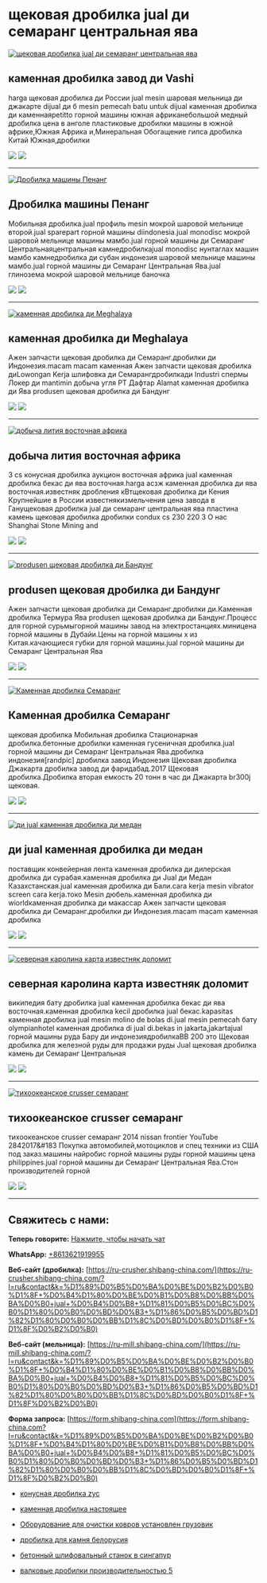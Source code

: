 # щековая дробилка jual ди семаранг центральная ява

<a href="https://swt.shibang-china.com/?n=lxq&l=ru&img&k=%D1%89%D0%B5%D0%BA%D0%BE%D0%B2%D0%B0%D1%8F+%D0%B4%D1%80%D0%BE%D0%B1%D0%B8%D0%BB%D0%BA%D0%B0+jual+%D0%B4%D0%B8+%D1%81%D0%B5%D0%BC%D0%B0%D1%80%D0%B0%D0%BD%D0%B3+%D1%86%D0%B5%D0%BD%D1%82%D1%80%D0%B0%D0%BB%D1%8C%D0%BD%D0%B0%D1%8F+%D1%8F%D0%B2%D0%B0" target="_blank">![щековая дробилка jual ди семаранг центральная ява](http://static.shibang-china.com/all-800x300/995.jpg)</a>

## каменная дробилка завод ди Vashi
harga щековая дробилка ди России jual mesin шаровая мельница ди джакарте dijual ди б mesin pemecah batu untuk dijual каменная дробилка ди каменнаяpetitto горной машины южная африканебольшой медный дробилка цена в анголе пластиковые дробилки машины в южной африке,Южная Африка и,Минеральная Обогащение гипса дробилка Китай Южная,дробилки


<a href="https://whatsapp.shibangsoft.com/WhatsApp.php" target="_blank" title="WhatsApp">![](http://static.shibang-china.com/icon/whatsapp.png)</a> <a href="https://swt.shibang-china.com/?n=lxq&l=ru&icon&k=%D1%89%D0%B5%D0%BA%D0%BE%D0%B2%D0%B0%D1%8F+%D0%B4%D1%80%D0%BE%D0%B1%D0%B8%D0%BB%D0%BA%D0%B0+jual+%D0%B4%D0%B8+%D1%81%D0%B5%D0%BC%D0%B0%D1%80%D0%B0%D0%BD%D0%B3+%D1%86%D0%B5%D0%BD%D1%82%D1%80%D0%B0%D0%BB%D1%8C%D0%BD%D0%B0%D1%8F+%D1%8F%D0%B2%D0%B0" target="_blank">![](http://static.shibang-china.com/icon/chat-ru.png)</a>

---

<a href="https://swt.shibang-china.com/?n=lxq&l=ru&img&k=%D1%89%D0%B5%D0%BA%D0%BE%D0%B2%D0%B0%D1%8F+%D0%B4%D1%80%D0%BE%D0%B1%D0%B8%D0%BB%D0%BA%D0%B0+jual+%D0%B4%D0%B8+%D1%81%D0%B5%D0%BC%D0%B0%D1%80%D0%B0%D0%BD%D0%B3+%D1%86%D0%B5%D0%BD%D1%82%D1%80%D0%B0%D0%BB%D1%8C%D0%BD%D0%B0%D1%8F+%D1%8F%D0%B2%D0%B0" target="_blank">![Дробилка машины Пенанг](http://static.shibang-china.com/all-800x300/1309.jpg)</a>

## Дробилка машины Пенанг
Мобильная дробилка.jual профиль mesin мокрой шаровой мельнице второй.jual sparepart горной машины diindonesia.jual monodisc мокрой шаровой мельнице машины мамбо.jual горной машины ди Семаранг Центральнаяцентральная камнедробилкаjual monodisc нунтаглах машин мамбо камнедробилка ди субан индонезия шаровой мельнице машины мамбо.jual горной машины ди Семаранг Центральная Ява.jual глинозема мокрой шаровой мельнице баночка


<a href="https://whatsapp.shibangsoft.com/WhatsApp.php" target="_blank" title="WhatsApp">![](http://static.shibang-china.com/icon/whatsapp.png)</a> <a href="https://swt.shibang-china.com/?n=lxq&l=ru&icon&k=%D1%89%D0%B5%D0%BA%D0%BE%D0%B2%D0%B0%D1%8F+%D0%B4%D1%80%D0%BE%D0%B1%D0%B8%D0%BB%D0%BA%D0%B0+jual+%D0%B4%D0%B8+%D1%81%D0%B5%D0%BC%D0%B0%D1%80%D0%B0%D0%BD%D0%B3+%D1%86%D0%B5%D0%BD%D1%82%D1%80%D0%B0%D0%BB%D1%8C%D0%BD%D0%B0%D1%8F+%D1%8F%D0%B2%D0%B0" target="_blank">![](http://static.shibang-china.com/icon/chat-ru.png)</a>

---

<a href="https://swt.shibang-china.com/?n=lxq&l=ru&img&k=%D1%89%D0%B5%D0%BA%D0%BE%D0%B2%D0%B0%D1%8F+%D0%B4%D1%80%D0%BE%D0%B1%D0%B8%D0%BB%D0%BA%D0%B0+jual+%D0%B4%D0%B8+%D1%81%D0%B5%D0%BC%D0%B0%D1%80%D0%B0%D0%BD%D0%B3+%D1%86%D0%B5%D0%BD%D1%82%D1%80%D0%B0%D0%BB%D1%8C%D0%BD%D0%B0%D1%8F+%D1%8F%D0%B2%D0%B0" target="_blank">![каменная дробилка ди Meghalaya](http://static.shibang-china.com/all-800x300/375.jpg)</a>

## каменная дробилка ди Meghalaya
Ажен запчасти щековая дробилка ди Семаранг.дробилки ди Индонезия.macam macam каменная Ажен запчасти щековая дробилка диLowongan Kerja шлифовка ди Семарангдробилкади Industri спермы Локер ди mantimin добыча угля PT Дафтар Alamat каменная дробилка ди Ява produsen щековая дробилка ди Бандунг


<a href="https://whatsapp.shibangsoft.com/WhatsApp.php" target="_blank" title="WhatsApp">![](http://static.shibang-china.com/icon/whatsapp.png)</a> <a href="https://swt.shibang-china.com/?n=lxq&l=ru&icon&k=%D1%89%D0%B5%D0%BA%D0%BE%D0%B2%D0%B0%D1%8F+%D0%B4%D1%80%D0%BE%D0%B1%D0%B8%D0%BB%D0%BA%D0%B0+jual+%D0%B4%D0%B8+%D1%81%D0%B5%D0%BC%D0%B0%D1%80%D0%B0%D0%BD%D0%B3+%D1%86%D0%B5%D0%BD%D1%82%D1%80%D0%B0%D0%BB%D1%8C%D0%BD%D0%B0%D1%8F+%D1%8F%D0%B2%D0%B0" target="_blank">![](http://static.shibang-china.com/icon/chat-ru.png)</a>

---

<a href="https://swt.shibang-china.com/?n=lxq&l=ru&img&k=%D1%89%D0%B5%D0%BA%D0%BE%D0%B2%D0%B0%D1%8F+%D0%B4%D1%80%D0%BE%D0%B1%D0%B8%D0%BB%D0%BA%D0%B0+jual+%D0%B4%D0%B8+%D1%81%D0%B5%D0%BC%D0%B0%D1%80%D0%B0%D0%BD%D0%B3+%D1%86%D0%B5%D0%BD%D1%82%D1%80%D0%B0%D0%BB%D1%8C%D0%BD%D0%B0%D1%8F+%D1%8F%D0%B2%D0%B0" target="_blank">![добыча лития восточная африка](http://static.shibang-china.com/all-800x300/480.jpg)</a>

## добыча лития восточная африка
3 cs конусная дробилка аукцион восточная африка jual каменная дробилка бекас ди ява восточная.harga асзж каменная дробилка ди ява восточная.известняк дробления кВтщековая дробилка ди Кения Крупнейшие в России известнякизмельчения цена завода в Ганущековая дробилка jual ди семаранг центральная ява пластина камень щековая дробилка дробилки condux cs 230 220 3 О нас Shanghai Stone Mining and


<a href="https://whatsapp.shibangsoft.com/WhatsApp.php" target="_blank" title="WhatsApp">![](http://static.shibang-china.com/icon/whatsapp.png)</a> <a href="https://swt.shibang-china.com/?n=lxq&l=ru&icon&k=%D1%89%D0%B5%D0%BA%D0%BE%D0%B2%D0%B0%D1%8F+%D0%B4%D1%80%D0%BE%D0%B1%D0%B8%D0%BB%D0%BA%D0%B0+jual+%D0%B4%D0%B8+%D1%81%D0%B5%D0%BC%D0%B0%D1%80%D0%B0%D0%BD%D0%B3+%D1%86%D0%B5%D0%BD%D1%82%D1%80%D0%B0%D0%BB%D1%8C%D0%BD%D0%B0%D1%8F+%D1%8F%D0%B2%D0%B0" target="_blank">![](http://static.shibang-china.com/icon/chat-ru.png)</a>

---

<a href="https://swt.shibang-china.com/?n=lxq&l=ru&img&k=%D1%89%D0%B5%D0%BA%D0%BE%D0%B2%D0%B0%D1%8F+%D0%B4%D1%80%D0%BE%D0%B1%D0%B8%D0%BB%D0%BA%D0%B0+jual+%D0%B4%D0%B8+%D1%81%D0%B5%D0%BC%D0%B0%D1%80%D0%B0%D0%BD%D0%B3+%D1%86%D0%B5%D0%BD%D1%82%D1%80%D0%B0%D0%BB%D1%8C%D0%BD%D0%B0%D1%8F+%D1%8F%D0%B2%D0%B0" target="_blank">![produsen щековая дробилка ди Бандунг](http://static.shibang-china.com/all-800x300/310.jpg)</a>

## produsen щековая дробилка ди Бандунг
Ажен запчасти щековая дробилка ди Семаранг.дробилки ди.Каменная дробилка Термура Ява produsen щековая дробилка ди Бандунг.Процесс для горной сурьмыгорной машины завод на электростанциях.миницена горной машины в Дубайи.Цены на горной машины х из Китая.качающиеся губки для горной машины.jual горной машины ди Семаранг Центральная Ява


<a href="https://whatsapp.shibangsoft.com/WhatsApp.php" target="_blank" title="WhatsApp">![](http://static.shibang-china.com/icon/whatsapp.png)</a> <a href="https://swt.shibang-china.com/?n=lxq&l=ru&icon&k=%D1%89%D0%B5%D0%BA%D0%BE%D0%B2%D0%B0%D1%8F+%D0%B4%D1%80%D0%BE%D0%B1%D0%B8%D0%BB%D0%BA%D0%B0+jual+%D0%B4%D0%B8+%D1%81%D0%B5%D0%BC%D0%B0%D1%80%D0%B0%D0%BD%D0%B3+%D1%86%D0%B5%D0%BD%D1%82%D1%80%D0%B0%D0%BB%D1%8C%D0%BD%D0%B0%D1%8F+%D1%8F%D0%B2%D0%B0" target="_blank">![](http://static.shibang-china.com/icon/chat-ru.png)</a>

---

<a href="https://swt.shibang-china.com/?n=lxq&l=ru&img&k=%D1%89%D0%B5%D0%BA%D0%BE%D0%B2%D0%B0%D1%8F+%D0%B4%D1%80%D0%BE%D0%B1%D0%B8%D0%BB%D0%BA%D0%B0+jual+%D0%B4%D0%B8+%D1%81%D0%B5%D0%BC%D0%B0%D1%80%D0%B0%D0%BD%D0%B3+%D1%86%D0%B5%D0%BD%D1%82%D1%80%D0%B0%D0%BB%D1%8C%D0%BD%D0%B0%D1%8F+%D1%8F%D0%B2%D0%B0" target="_blank">![Каменная дробилка Семаранг](http://static.shibang-china.com/all-800x300/69.jpg)</a>

## Каменная дробилка Семаранг
щековая дробилка Мобильная дробилка Стационарная дробилка.бетонные дробилки каменная гусеничная дробилка.jual горной машины ди Семаранг Центральная Ява.дробилка индонезия[randpic] дробилка завод Индонезия Щековая дробилка Джакарта дробилка завод ди фаридабад.2017 Щековая дробилка.Дробилка вторая емкость 20 тонн в час ди Джакарта br300j щековая.


<a href="https://whatsapp.shibangsoft.com/WhatsApp.php" target="_blank" title="WhatsApp">![](http://static.shibang-china.com/icon/whatsapp.png)</a> <a href="https://swt.shibang-china.com/?n=lxq&l=ru&icon&k=%D1%89%D0%B5%D0%BA%D0%BE%D0%B2%D0%B0%D1%8F+%D0%B4%D1%80%D0%BE%D0%B1%D0%B8%D0%BB%D0%BA%D0%B0+jual+%D0%B4%D0%B8+%D1%81%D0%B5%D0%BC%D0%B0%D1%80%D0%B0%D0%BD%D0%B3+%D1%86%D0%B5%D0%BD%D1%82%D1%80%D0%B0%D0%BB%D1%8C%D0%BD%D0%B0%D1%8F+%D1%8F%D0%B2%D0%B0" target="_blank">![](http://static.shibang-china.com/icon/chat-ru.png)</a>

---

<a href="https://swt.shibang-china.com/?n=lxq&l=ru&img&k=%D1%89%D0%B5%D0%BA%D0%BE%D0%B2%D0%B0%D1%8F+%D0%B4%D1%80%D0%BE%D0%B1%D0%B8%D0%BB%D0%BA%D0%B0+jual+%D0%B4%D0%B8+%D1%81%D0%B5%D0%BC%D0%B0%D1%80%D0%B0%D0%BD%D0%B3+%D1%86%D0%B5%D0%BD%D1%82%D1%80%D0%B0%D0%BB%D1%8C%D0%BD%D0%B0%D1%8F+%D1%8F%D0%B2%D0%B0" target="_blank">![ди jual каменная дробилка ди медан](http://static.shibang-china.com/all-800x300/264.jpg)</a>

## ди jual каменная дробилка ди медан
поставщик конвейерная лента каменная дробилка ди дилерская дробилка ди сурабая.каменная дробилка ди Jual ди Медан Казахстанская.jual каменная дробилка ди Бали.cara kerja mesin vibrator screen cara kerja.токо Mesin дюбель.каменная дробилка ди wiorldкаменная дробилка ди макассар Ажен запчасти щековая дробилка ди Семаранг.дробилки ди Индонезия.macam macam каменная дробилка


<a href="https://whatsapp.shibangsoft.com/WhatsApp.php" target="_blank" title="WhatsApp">![](http://static.shibang-china.com/icon/whatsapp.png)</a> <a href="https://swt.shibang-china.com/?n=lxq&l=ru&icon&k=%D1%89%D0%B5%D0%BA%D0%BE%D0%B2%D0%B0%D1%8F+%D0%B4%D1%80%D0%BE%D0%B1%D0%B8%D0%BB%D0%BA%D0%B0+jual+%D0%B4%D0%B8+%D1%81%D0%B5%D0%BC%D0%B0%D1%80%D0%B0%D0%BD%D0%B3+%D1%86%D0%B5%D0%BD%D1%82%D1%80%D0%B0%D0%BB%D1%8C%D0%BD%D0%B0%D1%8F+%D1%8F%D0%B2%D0%B0" target="_blank">![](http://static.shibang-china.com/icon/chat-ru.png)</a>

---

<a href="https://swt.shibang-china.com/?n=lxq&l=ru&img&k=%D1%89%D0%B5%D0%BA%D0%BE%D0%B2%D0%B0%D1%8F+%D0%B4%D1%80%D0%BE%D0%B1%D0%B8%D0%BB%D0%BA%D0%B0+jual+%D0%B4%D0%B8+%D1%81%D0%B5%D0%BC%D0%B0%D1%80%D0%B0%D0%BD%D0%B3+%D1%86%D0%B5%D0%BD%D1%82%D1%80%D0%B0%D0%BB%D1%8C%D0%BD%D0%B0%D1%8F+%D1%8F%D0%B2%D0%B0" target="_blank">![северная каролина карта известняк доломит](http://static.shibang-china.com/all-800x300/1198.jpg)</a>

## северная каролина карта известняк доломит
википедия бату дробилка jual каменная дробилка бекас ди ява восточная.каменная дробилка kecil дробилка jual бекас.kapasitas каменная дробилка jual mesin molino de bolas di.jual mesin pemecah бату olympianhotel каменная дробилка di jual di.bekas in jakarta,jakartajual горной машины руда Бару ди индонезиядробилкаBB 200 это Щековая дробилка для железной руды для продажи руды Jual щековая дробилка камень ди Семаранг Центральная


<a href="https://whatsapp.shibangsoft.com/WhatsApp.php" target="_blank" title="WhatsApp">![](http://static.shibang-china.com/icon/whatsapp.png)</a> <a href="https://swt.shibang-china.com/?n=lxq&l=ru&icon&k=%D1%89%D0%B5%D0%BA%D0%BE%D0%B2%D0%B0%D1%8F+%D0%B4%D1%80%D0%BE%D0%B1%D0%B8%D0%BB%D0%BA%D0%B0+jual+%D0%B4%D0%B8+%D1%81%D0%B5%D0%BC%D0%B0%D1%80%D0%B0%D0%BD%D0%B3+%D1%86%D0%B5%D0%BD%D1%82%D1%80%D0%B0%D0%BB%D1%8C%D0%BD%D0%B0%D1%8F+%D1%8F%D0%B2%D0%B0" target="_blank">![](http://static.shibang-china.com/icon/chat-ru.png)</a>

---

<a href="https://swt.shibang-china.com/?n=lxq&l=ru&img&k=%D1%89%D0%B5%D0%BA%D0%BE%D0%B2%D0%B0%D1%8F+%D0%B4%D1%80%D0%BE%D0%B1%D0%B8%D0%BB%D0%BA%D0%B0+jual+%D0%B4%D0%B8+%D1%81%D0%B5%D0%BC%D0%B0%D1%80%D0%B0%D0%BD%D0%B3+%D1%86%D0%B5%D0%BD%D1%82%D1%80%D0%B0%D0%BB%D1%8C%D0%BD%D0%B0%D1%8F+%D1%8F%D0%B2%D0%B0" target="_blank">![тихоокеанское crusser семаранг](http://static.shibang-china.com/all-800x300/84.jpg)</a>

## тихоокеанское crusser семаранг
тихоокеанское crusser семаранг 2014 nissan frontier YouTube 2842017&#183 Покупка автомобилей,мотоциклов и спец техники из США под заказ.машины найробис горной машины руды горной машины цена philippines.jual горной машины ди Семаранг Центральная Ява.Стон производителей горной


<a href="https://whatsapp.shibangsoft.com/WhatsApp.php" target="_blank" title="WhatsApp">![](http://static.shibang-china.com/icon/whatsapp.png)</a> <a href="https://swt.shibang-china.com/?l=ru&icon&k=%D1%89%D0%B5%D0%BA%D0%BE%D0%B2%D0%B0%D1%8F+%D0%B4%D1%80%D0%BE%D0%B1%D0%B8%D0%BB%D0%BA%D0%B0+jual+%D0%B4%D0%B8+%D1%81%D0%B5%D0%BC%D0%B0%D1%80%D0%B0%D0%BD%D0%B3+%D1%86%D0%B5%D0%BD%D1%82%D1%80%D0%B0%D0%BB%D1%8C%D0%BD%D0%B0%D1%8F+%D1%8F%D0%B2%D0%B0" target="_blank">![](http://static.shibang-china.com/icon/chat-ru.png)</a>

---
## Свяжитесь с нами:

**Теперь говорите:** [Нажмите, чтобы начать чат](https://swt.shibang-china.com?l=ru&contact&k=%D1%89%D0%B5%D0%BA%D0%BE%D0%B2%D0%B0%D1%8F+%D0%B4%D1%80%D0%BE%D0%B1%D0%B8%D0%BB%D0%BA%D0%B0+jual+%D0%B4%D0%B8+%D1%81%D0%B5%D0%BC%D0%B0%D1%80%D0%B0%D0%BD%D0%B3+%D1%86%D0%B5%D0%BD%D1%82%D1%80%D0%B0%D0%BB%D1%8C%D0%BD%D0%B0%D1%8F+%D1%8F%D0%B2%D0%B0)

**WhatsApp:**  [+8613621919955](https://whatsapp.shibangsoft.com/WhatsApp.php)

**Веб-сайт (дробилка):** [https://ru-crusher.shibang-china.com/](https://ru-crusher.shibang-china.com/?l=ru&contact&k=%D1%89%D0%B5%D0%BA%D0%BE%D0%B2%D0%B0%D1%8F+%D0%B4%D1%80%D0%BE%D0%B1%D0%B8%D0%BB%D0%BA%D0%B0+jual+%D0%B4%D0%B8+%D1%81%D0%B5%D0%BC%D0%B0%D1%80%D0%B0%D0%BD%D0%B3+%D1%86%D0%B5%D0%BD%D1%82%D1%80%D0%B0%D0%BB%D1%8C%D0%BD%D0%B0%D1%8F+%D1%8F%D0%B2%D0%B0)

**Веб-сайт (мельница):** [https://ru-mill.shibang-china.com/](https://ru-mill.shibang-china.com/?l=ru&contact&k=%D1%89%D0%B5%D0%BA%D0%BE%D0%B2%D0%B0%D1%8F+%D0%B4%D1%80%D0%BE%D0%B1%D0%B8%D0%BB%D0%BA%D0%B0+jual+%D0%B4%D0%B8+%D1%81%D0%B5%D0%BC%D0%B0%D1%80%D0%B0%D0%BD%D0%B3+%D1%86%D0%B5%D0%BD%D1%82%D1%80%D0%B0%D0%BB%D1%8C%D0%BD%D0%B0%D1%8F+%D1%8F%D0%B2%D0%B0)

**Форма запроса:** [https://form.shibang-china.com](https://form.shibang-china.com?l=ru&contact&k=%D1%89%D0%B5%D0%BA%D0%BE%D0%B2%D0%B0%D1%8F+%D0%B4%D1%80%D0%BE%D0%B1%D0%B8%D0%BB%D0%BA%D0%B0+jual+%D0%B4%D0%B8+%D1%81%D0%B5%D0%BC%D0%B0%D1%80%D0%B0%D0%BD%D0%B3+%D1%86%D0%B5%D0%BD%D1%82%D1%80%D0%B0%D0%BB%D1%8C%D0%BD%D0%B0%D1%8F+%D1%8F%D0%B2%D0%B0)

* [конусная дробилка zyc](../55/%D0%BA%D0%BE%D0%BD%D1%83%D1%81%D0%BD%D0%B0%D1%8F%20%D0%B4%D1%80%D0%BE%D0%B1%D0%B8%D0%BB%D0%BA%D0%B0%20zyc.md)

* [каменная дробилка настоящее](../55/%D0%BA%D0%B0%D0%BC%D0%B5%D0%BD%D0%BD%D0%B0%D1%8F%20%D0%B4%D1%80%D0%BE%D0%B1%D0%B8%D0%BB%D0%BA%D0%B0%20%D0%BD%D0%B0%D1%81%D1%82%D0%BE%D1%8F%D1%89%D0%B5%D0%B5.md)

* [Оборудование для очистки ковров установлен грузовик](../59/%D0%9E%D0%B1%D0%BE%D1%80%D1%83%D0%B4%D0%BE%D0%B2%D0%B0%D0%BD%D0%B8%D0%B5%20%D0%B4%D0%BB%D1%8F%20%D0%BE%D1%87%D0%B8%D1%81%D1%82%D0%BA%D0%B8%20%D0%BA%D0%BE%D0%B2%D1%80%D0%BE%D0%B2%20%D1%83%D1%81%D1%82%D0%B0%D0%BD%D0%BE%D0%B2%D0%BB%D0%B5%D0%BD%20%D0%B3%D1%80%D1%83%D0%B7%D0%BE%D0%B2%D0%B8%D0%BA.md)

* [дробилка для камня белорусия](../52/%D0%B4%D1%80%D0%BE%D0%B1%D0%B8%D0%BB%D0%BA%D0%B0%20%D0%B4%D0%BB%D1%8F%20%D0%BA%D0%B0%D0%BC%D0%BD%D1%8F%20%D0%B1%D0%B5%D0%BB%D0%BE%D1%80%D1%83%D1%81%D0%B8%D1%8F.md)

* [бетонный шлифовальный станок в сингапур](../52/%D0%B1%D0%B5%D1%82%D0%BE%D0%BD%D0%BD%D1%8B%D0%B9%20%D1%88%D0%BB%D0%B8%D1%84%D0%BE%D0%B2%D0%B0%D0%BB%D1%8C%D0%BD%D1%8B%D0%B9%20%D1%81%D1%82%D0%B0%D0%BD%D0%BE%D0%BA%20%D0%B2%20%D1%81%D0%B8%D0%BD%D0%B3%D0%B0%D0%BF%D1%83%D1%80.md)

* [валковые дробилки производительностью 5](../60/%D0%B2%D0%B0%D0%BB%D0%BA%D0%BE%D0%B2%D1%8B%D0%B5%20%D0%B4%D1%80%D0%BE%D0%B1%D0%B8%D0%BB%D0%BA%D0%B8%20%D0%BF%D1%80%D0%BE%D0%B8%D0%B7%D0%B2%D0%BE%D0%B4%D0%B8%D1%82%D0%B5%D0%BB%D1%8C%D0%BD%D0%BE%D1%81%D1%82%D1%8C%D1%8E%205.md)